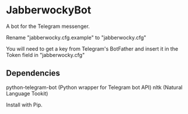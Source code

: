 # JabberwockyBot
A bot for the Telegram messenger.

Rename "jabberwocky.cfg.example" to "jabberwocky.cfg"

You will need to get a key from Telegram's BotFather and insert it in the Token field in "jabberwocky.cfg"


## Dependencies
python-telegram-bot (Python wrapper for Telegram bot API)
nltk                (Natural Language Tookit)

Install with Pip.

